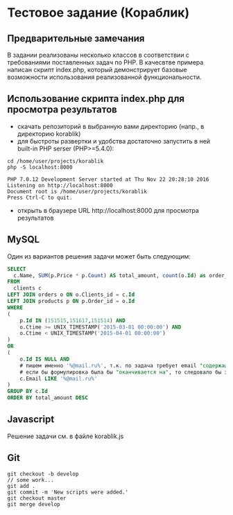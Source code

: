Тестовое задание (Кораблик)
===========================

Предварительные замечания
-------------------------
В задании реализованы несколько классов в соответствии с требованиями поставленных задач по PHP. В качесвтве примера написан скрипт index.php, который демонстрирует базовые возможности использования реализованной функциональности.

Использование скрипта index.php для просмотра результатов
---------------------------------------------------------

- скачать репозиторий в выбранную вами директорию (напр., в директорию korablik)
- для быстроты развертки и удобства достаточно запустить в ней built-in PHP serser (PHP>=5.4.0):
```
cd /home/user/projects/korablik
php -S localhost:8000

PHP 7.0.12 Development Server started at Thu Nov 22 20:28:10 2016
Listening on http://localhost:8000
Document root is /home/user/projects/korablik
Press Ctrl-C to quit.
```
- открыть в браузере URL http://localhost:8000 для просмотра результатов

MySQL
-----

Один из вариантов решения задачи может быть следующим: 

```sql
SELECT 
  c.Name, SUM(p.Price * p.Count) AS total_amount, count(o.Id) as order_count
FROM 
  clients c
LEFT JOIN orders o ON o.Clients_id = c.Id
LEFT JOIN products p ON p.Order_id = o.Id
WHERE 
(
    p.Id IN (151515,151617,151514) AND
    o.Ctime >= UNIX_TIMESTAMP('2015-03-01 00:00:00') AND 
    o.Ctime < UNIX_TIMESTAMP('2015-04-01 00:00:00')
) 
OR 
(
    o.Id IS NULL AND
    # пишем именно '%@mail.ru%', т.к. по задача требует email "содержащий" @mail.ru;
    # если бы формулировка была бы "оканчивается на", то следовало бы записать LIKE '%@mail.ru' (и это помогло бы использовать индекс по полю email)   
    c.Email LIKE '%@mail.ru%'
)
GROUP BY c.Id
ORDER BY total_amount DESC
```

Javascript 
----------

Решение задачи см. в файле korablik.js

Git
---
```
git checkout -b develop
// some work...
git add .
git commit -m 'New scripts were added.'
git checkout master
git merge develop
```

